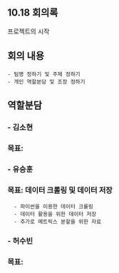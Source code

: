 ## 10.18 회의록
프로젝트의 시작 
## 회의 내용
    - 팀명 정하기 및 주제 정하기
    - 개인 역할분담 및 조장 정하기
    
## 역할분담
### - 김소현
### 목표: 

### - 유승훈
### 목표: 데이터 크롤링 및 데이터 저장
      - 파이썬을 이용한 데이터 크롤링
      - 데이터 활용을 위한 데이터 저장
      - 추가로 메트릭스 분할을 위한 자료
### - 허수빈
### 목표: 
